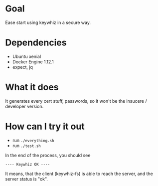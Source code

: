Goal
====

Ease start using keywhiz in a secure way.

Dependencies
============

* Ubuntu xenial
* Docker Engine 1.12.1
* expect, jq

What it does
============

It generates every cert stuff, passwords, so it won't be the insucere / developer version.

How can I try it out
====================

* run ``` ./everything.sh ```
* run ``` ./test.sh ```

In the end of the process, you should see
```
---- Keywhiz OK ----
```

It means, that the client (keywhiz-fs) is able to reach the server, and the server status is "ok".
